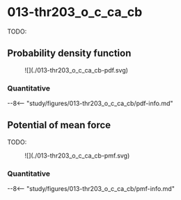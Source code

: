 # 013-thr203_o_c_ca_cb

TODO:

<div id="rogfp-view" class="mol-container"></div>
<script>
var uri = 'https://files.rcsb.org/view/1jc0.pdb';
jQuery.ajax( uri, {
    success: function(data) {
        // https://3dmol.org/doc/GLViewer.html
        let viewer = $3Dmol.createViewer(
            document.querySelector('#rogfp-view'),
            { backgroundAlpha: '0.0' }
        );
        let resi1 = 203;
        viewer.addModel( data, 'pdb' );
        viewer.setStyle({chain: 'A'}, {cartoon: {color: 'spectrum', opacity: 0.65}});
        viewer.setStyle({chain: 'A', resi: 66}, {stick: {}, cartoon: {color: "spectrum", opacity: 0.65}});
        viewer.setStyle({chain: 'A', resi: 145}, {stick: {}, cartoon: {color: "spectrum", opacity: 0.65}});
        viewer.setStyle({chain: 'A', resi: 147}, {stick: {}, cartoon: {color: "spectrum", opacity: 0.65}});
        viewer.setStyle({chain: 'A', resi: 148}, {stick: {}, cartoon: {color: "spectrum", opacity: 0.65}});
        viewer.setStyle({chain: 'A', resi: 204}, {stick: {}, cartoon: {color: "spectrum", opacity: 0.65}});
        viewer.setStyle({chain: 'A', resi: 203}, {stick: {}, cartoon: {color: "spectrum", opacity: 0.65}});
        viewer.setStyle({chain: 'A', resi: 205}, {stick: {}, cartoon: {color: "spectrum", opacity: 0.65}});
        viewer.setStyle({chain: 'A', resi: 222}, {stick: {}, cartoon: {color: "spectrum", opacity: 0.65}});
        viewer.addLabel("O", {}, {chain: "A", resi: resi1, atom: "O"})
        viewer.addLabel("C", {}, {chain: "A", resi: resi1, atom: "C"})
        viewer.addLabel("CA", {}, {chain: "A", resi: resi1, atom: "CA"})
        viewer.addLabel("CB", {}, {chain: "A", resi: resi1, atom: "CB"})
        viewer.setStyle({chain: 'B'}, {});
        viewer.setStyle({chain: 'C'}, {});
        viewer.setView([ -181.1940983641914, -10.88805946603958, -42.57839978149105, 105.68603275728339, 0.4498289015763534, 0.0013940082009127504, -0.11073459989002167, 0.8862222432521896 ]);
        viewer.setClickable({}, true, function(atom,viewer,event,container) {
            console.log(viewer.getView());
        });
        viewer.render();
    },
    error: function(hdr, status, err) {
        console.error( "Failed to load " + uri + ": " + err );
    },
});
</script>

## Probability density function

<figure markdown>
![](./013-thr203_o_c_ca_cb-pdf.svg)
</figure>

### Quantitative

--8<-- "study/figures/013-thr203_o_c_ca_cb/pdf-info.md"

## Potential of mean force

TODO:

<figure markdown>
![](./013-thr203_o_c_ca_cb-pmf.svg)
</figure>

### Quantitative

--8<-- "study/figures/013-thr203_o_c_ca_cb/pmf-info.md"
